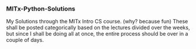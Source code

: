 ### MITx-Python-Solutions
My Solutions through the MITx Intro CS course. (why? because fun)
These shall be posted categorically based on the lectures divided over the weeks, but since I shall be doing all at once, the entire process should be over in a couple of days.
